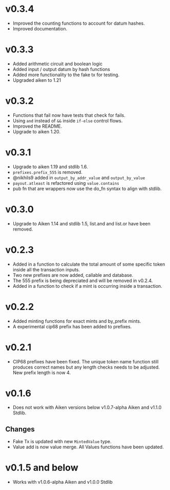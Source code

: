 # v0.3.4

- Improved the counting functions to account for datum hashes.
- Improved documentation.

# v0.3.3

- Added arithmetic circuit and boolean logic
- Added input / output datum by hash functions
- Added more functionality to the fake tx for testing.
- Upgraded aiken to 1.21

# v0.3.2

- Functions that fail now have tests that check for fails.
- Using `and` instead of `&&` inside `if-else` control flows.
- Improved the README.
- Upgrade to aiken 1.20.

# v0.3.1

- Upgrade to aiken 1.19 and stdlib 1.6.
- `prefixes.prefix_555` is removed.
- @nikhils9 added in `output_by_addr_value` and `output_by_value`
- `payout.atleast` is refactored using `value.contains`
- pub fn that are wrappers now use the do_fn syntax to align with stdlib.

# v0.3.0

- Upgrade to Aiken 1.14 and stdlib 1.5, list.and and list.or have been removed.

# v0.2.3

- Added in a function to calculate the total amount of some specific token inside all the transaction inputs. 
- Two new prefixes are now added, callable and database. 
- The 555 prefix is being depreciated and will be removed in v0.2.4.
- Added in a function to check if a mint is occurring inside a transaction.

# v0.2.2

- Added minting functions for exact mints and by_prefix mints. 
- A experimental cip68 prefix has been added to prefixes.

# v0.2.1

- CIP68 prefixes have been fixed. The unique token name function still produces correct names but any length checks needs to be adjusted. New prefix length is now 4.

# v0.1.6

- Does not work with Aiken versions below v1.0.7-alpha Aiken and v1.1.0 Stdlib.

## Changes

- Fake Tx is updated with new `MintedValue` type.
- Value add is now value merge. All Values functions have been updated.

# v0.1.5 and below

- Works with v1.0.6-alpha Aiken and v1.0.0 Stdlib
